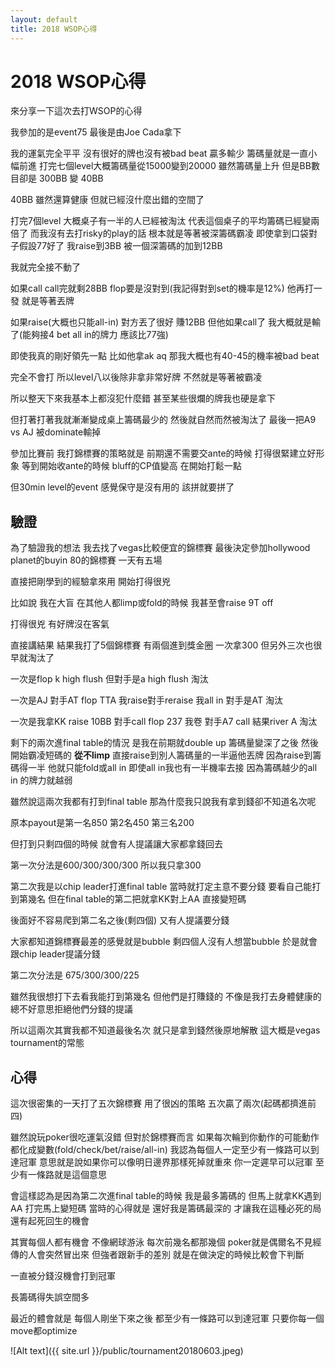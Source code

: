 ```yaml
---
layout: default
title: 2018 WSOP心得
---
```


# 2018 WSOP心得

來分享一下這次去打WSOP的心得

我參加的是event75 最後是由Joe Cada拿下 

我的運氣完全平平 沒有很好的牌也沒有被bad beat 贏多輸少 籌碼量就是一直小幅前進 
打完七個level大概籌碼量從15000變到20000 雖然籌碼量上升 但是BB數目卻是 300BB 變 40BB 

40BB 雖然還算健康 但就已經沒什麼出錯的空間了 

打完7個level 大概桌子有一半的人已經被淘汰 代表這個桌子的平均籌碼已經變兩倍了 
而我沒有去打risky的play的話  根本就是等著被深籌碼霸凌 即使拿到口袋對子假設77好了 我raise到3BB 被一個深籌碼的加到12BB 

我就完全接不動了
 
如果call call完就剩28BB flop要是沒對到(我記得對到set的機率是12%) 他再打一發 就是等著丟牌

如果raise(大概也只能all-in) 對方丟了很好 賺12BB  但他如果call了 我大概就是輸了(能夠接4 bet all in的牌力 應該比77強)

即使我真的剛好領先一點 比如他拿ak aq 那我大概也有40-45的機率被bad beat

完全不會打 所以level八以後除非拿非常好牌 不然就是等著被霸凌

所以整天下來我基本上都沒犯什麼錯 甚至某些很爛的牌我也硬是拿下 

但打著打著我就漸漸變成桌上籌碼最少的 然後就自然而然被淘汰了 最後一把A9 vs AJ 被dominate輸掉


參加比賽前 我打錦標賽的策略就是 前期還不需要交ante的時候 打得很緊建立好形象 等到開始收ante的時候 bluff的CP值變高 在開始打鬆一點

但30min level的event 感覺保守是沒有用的 該拼就要拼了


## 驗證

為了驗證我的想法 我去找了vegas比較便宜的錦標賽 最後決定參加hollywood planet的buyin 80的錦標賽 一天有五場

直接把剛學到的經驗拿來用 開始打得很兇

比如說 我在大盲 在其他人都limp或fold的時候 我甚至會raise 9T off

打得很兇 有好牌沒在客氣 

直接講結果 結果我打了5個錦標賽 有兩個進到獎金圈 一次拿300 但另外三次也很早就淘汰了

一次是flop k high flush 但對手是a high flush 淘汰

一次是AJ 對手AT flop TTA 我raise對手reraise 我all in 對手是AT 淘汰

一次是我拿KK raise 10BB 對手call flop 237 我卷 對手A7 call 結果river A 淘汰
 

剩下的兩次進final table的情況 是我在前期就double up 籌碼量變深了之後 然後開始霸凌短碼的 **從不limp** 直接raise到別人籌碼量的一半逼他丟牌
因為raise到籌碼得一半 他就只能fold或all in 即使all in我也有一半機率去接 因為籌碼越少的all in 的牌力就越弱

雖然說這兩次我都有打到final table 那為什麼我只說我有拿到錢卻不知道名次呢

原本payout是第一名850 第2名450 第三名200

但打到只剩四個的時候 就會有人提議讓大家都拿錢回去

第一次分法是600/300/300/300 所以我只拿300

第二次我是以chip leader打進final table 當時就打定主意不要分錢 要看自己能打到第幾名 但在final table的第二把就拿KK對上AA 直接變短碼

後面好不容易爬到第二名之後(剩四個) 又有人提議要分錢 

大家都知道錦標賽最差的感覺就是bubble 剩四個人沒有人想當bubble 於是就會跟chip leader提議分錢 

第二次分法是 675/300/300/225

雖然我很想打下去看我能打到第幾名 但他們是打賺錢的 不像是我打去身體健康的 總不好意思拒絕他們分錢的提議

所以這兩次其實我都不知道最後名次 就只是拿到錢然後原地解散 這大概是vegas tournament的常態 

## 心得

這次很密集的一天打了五次錦標賽 用了很凶的策略 五次贏了兩次(起碼都擠進前四)

雖然說玩poker很吃運氣沒錯 但對於錦標賽而言 如果每次輪到你動作的可能動作都化成變數(fold/check/bet/raise/all-in) 我認為每個人一定至少有一條路可以到達冠軍 意思就是說如果你可以像明日邊界那樣死掉就重來 你一定遲早可以冠軍 至少有一條路就是這個意思

會這樣認為是因為第二次進final table的時候 我是最多籌碼的 但馬上就拿KK遇到AA 打完馬上變短碼 當時的心得就是 還好我是籌碼最深的 才讓我在這種必死的局還有起死回生的機會

其實每個人都有機會 不像網球游泳 每次前幾名都那幾個 poker就是偶爾名不見經傳的人會突然冒出來 但強者跟新手的差別 就是在做決定的時候比較會下判斷 

一直被分錢沒機會打到冠軍

長籌碼得失誤空間多


最近的體會就是 每個人剛坐下來之後 都至少有一條路可以到達冠軍 只要你每一個move都optimize

![Alt text]({{ site.url }}/public/tournament20180603.jpeg)

